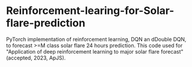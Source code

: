 # Reinforcement-learing-for-Solar-flare-prediction
PyTorch implementation of reinforcement learning, DQN an dDouble DQN, to forecast >=M class solar flare 24 hours prediction.
This code used for "Application of deep reinforcement learning to major solar flare forecast" (accepted, 2023, ApJS).
